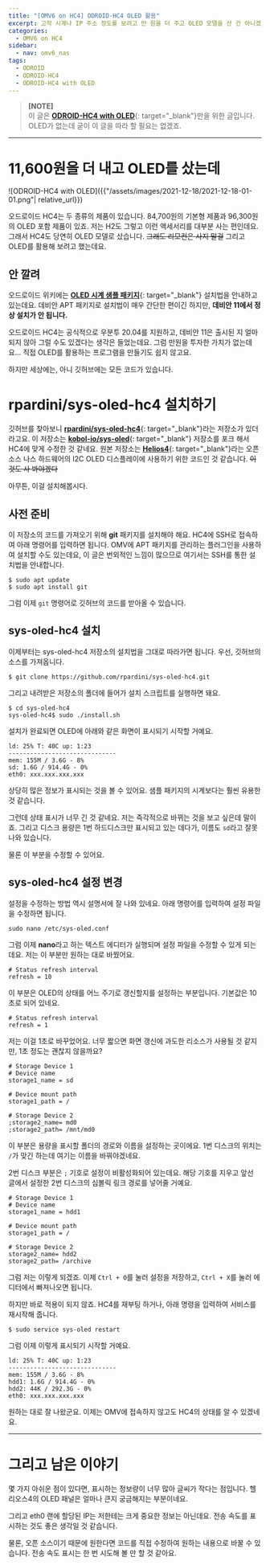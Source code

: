 ```yaml
---
title: "[OMV6 on HC4] ODROID-HC4 OLED 활용"
excerpt: 고작 시계나 IP 주소 정도를 보려고 만 원을 더 주고 OLED 모델을 산 건 아니겠죠.
categories:
  - OMV6 on HC4
sidebar:
  - nav: omv6_nas
tags:
  - ODROID
  - ODROID-HC4
  - ODROID-HC4 with OLED
---
```


> **[NOTE]**  
> 이 글은 [**ODROID-HC4 with OLED**](https://www.hardkernel.com/ko/shop/odroid-hc4-oled/){: target="_blank"}만을 위한 글입니다.  
> OLED가 없는데 굳이 이 글을 따라 할 필요는 없겠죠.

---

# 11,600원을 더 내고 OLED를 샀는데

![ODROID-HC4 with OLED]({{"/assets/images/2021-12-18/2021-12-18-01-01.png"| relative_url}})

오드로이드 HC4는 두 종류의 제품이 있습니다. 84,700원의 기본형 제품과 96,300원의 OLED 포함 제품이 있죠. 저는 H2도 그렇고 이런 액세서리를 대부분 사는 편인데요. 그래서 HC4도 당연히 OLED 모델로 샀습니다. ~~그래도 리모컨은 사지 말걸~~ 그리고 OLED를 활용해 보려고 했는데요.

## 안 깔려

오드로이드 위키에는 [**OLED 시계 샘플 패키지**](https://wiki.odroid.com/odroid-hc4/application_note/oled){: target="_blank"} 설치법을 안내하고 있는데요. 데비안 APT 패키지로 설치법이 매우 간단한 편이긴 하지만, **데비안 11에서 정상 설치가 안 됩니다.**

오드로이드 HC4는 공식적으로 우분투 20.04를 지원하고, 데비안 11은 출시된 지 얼마 되지 않아 그럴 수도 있겠다는 생각은 들었는데요. 그럼 만원을 투자한 가치가 없는데요... 직접 OLED를 활용하는 프로그램을 만들기도 쉽지 않고요.

하지만 세상에는, 아니 깃허브에는 모든 코드가 있습니다.

# rpardini/sys-oled-hc4 설치하기

깃허브를 찾아보니 [**rpardini/sys-oled-hc4**](https://github.com/rpardini/sys-oled-hc4){: target="_blank"}라는 저장소가 있더라고요. 이 저장소는 [**kobol-io/sys-oled**](https://github.com/kobol-io/sys-oled){: target="_blank"} 저장소를 포크 해서 HC4에 맞게 수정한 것 같네요. 원본 저장소는 [**Helios4**](https://kobol.io/helios4/){: target="_blank"}라는 오픈 소스 나스 하드웨어의 I2C OLED 디스플레이에 사용하기 위한 코드인 것 같습니다. ~~이것도 사 봐야겠다~~

아무튼, 이걸 설치해봅시다.

## 사전 준비

이 저장소의 코드를 가져오기 위해 **git** 패키지를 설치해야 해요. HC4에 SSH로 접속하여 아래 명령어를 입력하면 됩니다. OMV에 APT 패키지를 관리하는 플러그인을 사용하여 설치할 수도 있는데요, 이 글은 번외적인 느낌이 많으므로 여기서는 SSH를 통한 설치법을 안내합니다.

```
$ sudo apt update
$ sudo apt install git
```

그럼 이제 `git` 명령어로 깃허브의 코드를 받아올 수 있습니다.

## sys-oled-hc4 설치

이제부터는 sys-oled-hc4 저장소의 설치법을 그대로 따라가면 됩니다. 우선, 깃허브의 소스를 가져옵니다.

```
$ git clone https://github.com/rpardini/sys-oled-hc4.git
```

그리고 내려받은 저장소의 폴더에 들어가 설치 스크립트를 실행하면 돼요.

```
$ cd sys-oled-hc4
sys-oled-hc4$ sudo ./install.sh
```

설치가 완료되면 OLED에 아래와 같은 화면이 표시되기 시작할 거예요.

```
ld: 25% T: 40C up: 1:23
------------------------------
mem: 155M / 3.6G - 8%
sd: 1.6G / 914.4G - 0%
eth0: xxx.xxx.xxx.xxx
```

상당히 많은 정보가 표시되는 것을 볼 수 있어요. 샘플 패키지의 시계보다는 훨씬 유용한 것 같습니다.

그런데 상태 표시가 너무 긴 것 같네요. 저는 즉각적으로 바뀌는 것을 보고 싶은데 말이죠. 그리고 디스크 용량은 1번 하드디스크만 표시되고 있는 데다가, 이름도 `sd`라고 잘못 나와 있습니다.

물론 이 부분을 수정할 수 있어요.

## sys-oled-hc4 설정 변경

설정을 수정하는 방법 역시 설명서에 잘 나와 있네요. 아래 명령어를 입력하여 설정 파일을 수정하면 됩니다.

```
sudo nano /etc/sys-oled.conf
```

그럼 이제 **nano**라고 하는 텍스트 에디터가 실행되며 설정 파일을 수정할 수 있게 되는데요. 저는 이 부분만 원하는 대로 바꿨어요.

```
# Status refresh interval
refresh = 10
```

이 부분은 OLED의 상태를 어느 주기로 갱신할지를 설정하는 부분입니다. 기본값은 10초로 되어 있네요.

```
# Status refresh interval
refresh = 1
```

저는 이걸 1초로 바꾸었어요. 너무 짧으면 화면 갱신에 과도한 리소스가 사용될 것 같지만, 1초 정도는 괜찮지 않을까요?

```
# Storage Device 1
# Device name
storage1_name = sd

# Device mount path
storage1_path = /

# Storage Device 2
;storage2_name= md0
;storage2_path= /mnt/md0
```

이 부분은 용량을 표시할 폴더의 경로와 이름을 설정하는 곳이에요. 1번 디스크의 위치는 `/`가 맞긴 하는데 여기는 이름을 바꿔야겠네요.

2번 디스크 부분은 `;` 기호로 설정이 비활성화되어 있는데요. 해당 기호를 지우고 앞선 글에서 설정한 2번 디스크의 심볼릭 링크 경로를 넣어줄 거예요.

```
# Storage Device 1
# Device name
storage1_name = hdd1

# Device mount path
storage1_path = /

# Storage Device 2
storage2_name= hdd2
storage2_path= /archive
```

그럼 저는 이렇게 되겠죠. 이제 `Ctrl + O`를 눌러 설정을 저장하고, `Ctrl + X`를 눌러 에디터에서 빠져나오면 됩니다.

하지만 바로 적용이 되지 않죠. HC4를 재부팅 하거나, 아래 명령을 입력하여 서비스를 재시작해 줍니다.

```
$ sudo service sys-oled restart
```

그럼 이제 이렇게 표시되기 시작할 거예요.

```
ld: 25% T: 40C up: 1:23
------------------------------
mem: 155M / 3.6G - 8%
hdd1: 1.6G / 914.4G - 0%
hdd2: 44K / 292.3G - 0%
eth0: xxx.xxx.xxx.xxx
```

원하는 대로 잘 나왔군요. 이제는 OMV에 접속하지 않고도 HC4의 상태를 알 수 있겠네요.

---

# 그리고 남은 이야기

몇 가지 아쉬운 점이 있다면, 표시하는 정보량이 너무 많아 글씨가 작다는 점입니다. 헬리오스4의 OLED 패널은 얼마나 큰지 궁금해지는 부분이네요.

그리고 eth0 랜에 할당된 IP는 저한테는 크게 중요한 정보는 아닌데요. 전송 속도를 표시하는 것도 좋은 생각일 것 같습니다.

물론, 오픈 소스이기 때문에 원한다면 코드를 직접 수정하여 원하는 내용으로 바꿀 수 있습니다. 전송 속도 표시는 한 번 시도해 볼 만 할 것 같아요.
